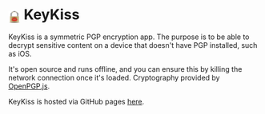 # <img src="logo.webp" width="24px" height="24px" style="vertical-align: text-bottom;" /> KeyKiss

KeyKiss is a symmetric PGP encryption app. The purpose is to be able to decrypt sensitive content on a device that doesn't have PGP installed, such as iOS. 

It's open source and runs offline, and you can ensure this by killing the network connection once it's loaded. Cryptography provided by [OpenPGP.js](https://openpgpjs.org/).

KeyKiss is hosted via GitHub pages [here](https://yunesj.github.io/KeyKiss).
